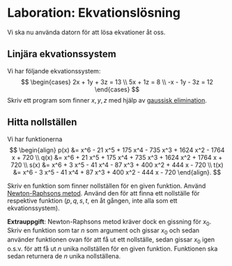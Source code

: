 # Laboration: Ekvationslösning

Vi ska nu använda datorn för att lösa ekvationer åt oss.


## Linjära ekvationssystem

Vi har följande ekvationssystem:
$$
\begin{cases}
2x + 1y + 3z = 13 \\
5x + 1z = 8 \\
-x - 1y - 3z = 12
\end{cases}
$$
Skriv ett program som finner $x, y, z$ med hjälp av [gaussisk 
elimination][gauss-elim].

[gauss-elim]: https://en.wikipedia.org/wiki/Gaussian_elimination


## Hitta nollställen

Vi har funktionerna $$
\begin{align}
p(x) &= x^6 - 21 x^5 + 175 x^4 - 735 x^3 + 1624 x^2 - 1764 x + 720 \\
q(x) &= x^6 + 21 x^5 + 175 x^4 + 735 x^3 + 1624 x^2 + 1764 x + 720 \\
s(x) &= x^6 + 3 x^5 - 41 x^4 - 87 x^3 + 400 x^2 + 444 x - 720 \\
t(x) &= x^6 - 3 x^5 - 41 x^4 + 87 x^3 + 400 x^2 - 444 x - 720
\end{align}.
$$

Skriv en funktion som finner nollställen för en given funktion. Använd 
[Newton-Raphsons metod][nr-method]. Använd den för att finna ett nollställe för 
respektive funktion ($p, q, s, t$, en åt gången, inte alla som ett 
ekvationssystem).

[nr-method]: https://en.wikipedia.org/wiki/Newton%27s_method

**Extrauppgift**: Newton-Raphsons metod kräver dock en gissning för $x_0$. 
Skriv en funktion som tar $n$ som argument och gissar $x_0$ och sedan använder 
funktionen ovan för att få ut ett nollställe, sedan gissar $x_0$ igen o.s.v. 
för att få ut $n$ unika nollställen för en given funktion. Funktionen ska sedan 
returnera de $n$ unika nollställena.

